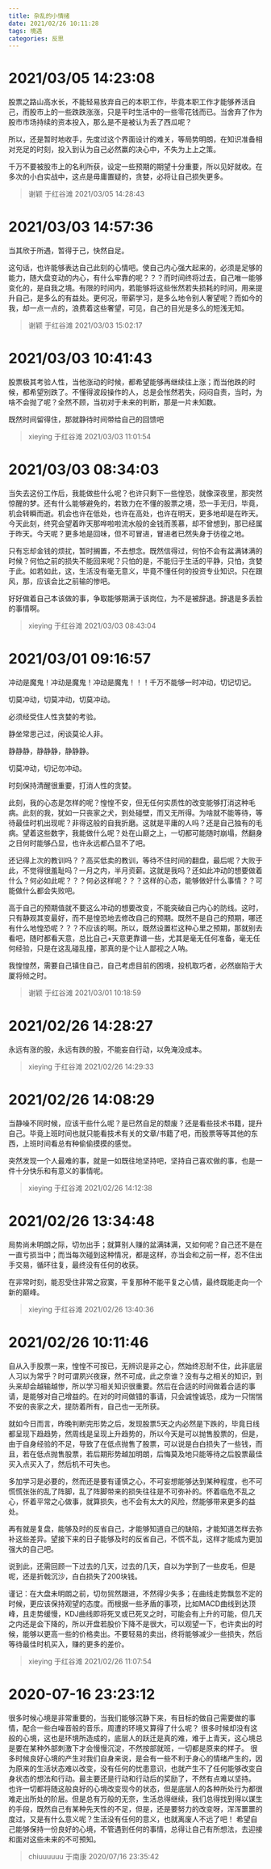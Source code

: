 ```yaml
---
title: 杂乱的小情绪
date: 2021/02/26 10:11:28
tags: 境遇
categories: 反思
---
```


# 2021/03/05 14:23:08

股票之路山高水长，不能轻易放弃自己的本职工作，毕竟本职工作才能够养活自己，而股市上的一些跌跌涨涨，只是平时生活中的一些零花钱而已。当舍弃了作为股市市场持续的资本投入，那么是不是被认为丢了西瓜呢？

所以，还是暂时地收手，先度过这个界面设计的难关，等局势明朗，在知识准备相对充足的时刻，投入到认为自己必然赢的决心中，不失为上上之策。

千万不要被股市上的名利所获，设定一些预期的期望十分重要，所以见好就收。在多次的小白实战中，这点是毋庸置疑的，贪婪，必将让自己损失更多。

> 谢颖 于红谷滩 2021/03/05 14:28:43

# 2021/03/03 14:57:36

当其欣于所遇，暂得于己，快然自足。

这句话，也许能够表达自己此刻的心情吧。使自己内心强大起来的，必须是足够的能力，随大盘变动的内心，有什么牢靠的呢？？？而时间终将过去，自己唯一能够变化的，是自我之境。有限的时间内，若能够将这些怅然若失损耗的时间，用来提升自己，是多么的有益处。更何况，带薪学习，是多么地令别人奢望呢？而如今的我，却一点一点的，浪费着这些奢望，可见，自己的目光是多么的短浅无知。

> 谢颖 于红谷滩 2021/03/03 15:02:17 

# 2021/03/03 10:41:43

股票极其考验人性，当他涨动的时候，都希望能够再继续往上涨；而当他跌的时候，都希望别跌了。不懂得波段操作的人，总是会怅然若失，闷闷自责，当时，为啥不会抛了呢？全然不顾，当初对于未来的判断，那是一片未知数。

既然时间留得住，那就静待时间带给自己的回馈吧

> xieying 于红谷滩 2021/03/03 11:01:54

# 2021/03/03 08:34:03

当失去这份工作后，我能做些什么呢？也许只剩下一些惶恐，就像深夜里，那突然惊醒的梦。还有什么能够避免的，若致力在不懂的股票之境，恐一手无归，毕竟，机会转瞬而逝。机会也许在低处，也许在高处，也许在明天，更多地却是在昨天。今天此刻，终究会望着昨天那哗啦啦流水般的金钱而羡慕，却不曾想到，那已经属于昨天。今天呢？更多地是回味，但不可冒进，冒进者已然失身于彷徨之地。

只有忘却金钱的烦扰，暂时搁置，不去想念。既然信得过，何怕不会有盆满钵满的时候？何怕之前的损失不能回来呢？只怕的是，不能归于生活的平静，只怕，贪婪于此。如若如此，这，生活没有毫无意义，毕竟不懂任何的投资专业知识。只在跟风，那，应该会比之前输的惨吧。

好好做着自己本该做的事，争取能够期满于该岗位，为不是被辞退。辞退是多丢脸的事情啊。

> xieying 于红谷滩 2021/03/03 08:43:04

# 2021/03/01 09:16:57

冲动是魔鬼！冲动是魔鬼！冲动是魔鬼！！！千万不能够一时冲动，切记切记。

切莫冲动，切莫冲动，切莫冲动。

必须经受住人性贪婪的考验。

静坐常思己过，闲谈莫论人非。

静静静，静静静，静静静。

切莫冲动，切记勿冲动。

时刻保持清醒很重要，打消人性的贪婪。

此刻，我的心态是怎样的呢？惶惶不安，但无任何实质性的改变能够打消这种毛病。此刻的我，犹如一只丧家之犬，到处碰壁，而又无所得。为啥就不能等待，等待最佳时机出现呢？非得这般的自我折磨。这就是平庸的人吗？还是自己独有的毛病。望着这些数字，我能做什么呢？处在山巅之上，一切都可能随时崩塌，然翻身之日何时能够凸显，也许永远都凸显不了吧。

还记得上次的教训吗？？高买低卖的教训，等待不住时间的翻盘，最后呢？大败于此，不觉得很羞耻吗？一月之内，半月资薪。这就是我吗？还如此冲动的想要做着什么？何必如此呢？？？何必这样呢？？？这样的心态，能够做好什么事情？？可能做什么都会失败吧。

高于自己的预期值就不要这么冲动的想要改变，不能突破自己内心的防线。这时，只有静观其变最好，而不是惶恐地去修改自己的预期。既然不是自己的预期，哪还有什么地惶恐呢？？？不应该的啊。所以，既然设置栏这种心里之预期，那就别去看吧，随时都看天意，总比自己+天意更靠谱一些，尤其是毫无任何准备，毫无任何经验，只是在这乱碰乱撞，那真的是个让人鄙视之人呐。

我惶惶然，需要自己镇住自己，自己考虑目前的困境，投机取巧者，必然崩陷于大厦将倾之时。

> 谢颖 于红谷滩 2021/03/01 10:18:59

# 2021/02/26 14:28:27

永远有涨的股，永远有跌的股，不能妄自行动，以免淹没成本。

> xieying 于红谷滩 2021/02/26 14:29:33

# 2021/02/26 14:08:29

当静噪不同时候，应该干些什么呢？是已然自足的颓废？还是看些技术书籍，提升自己。毕竟上班时间也就只能看技术有关的文章/书籍了吧，而股票等等其他的东西，上班时间看总有种偷偷摸摸的感觉。

突然发现一个人最难的事，就是一如既往地坚持吧，坚持自己喜欢做的事，也是一件十分快乐和有意义的事情呢。

> xieying 于红谷滩 2021/02/26 14:12:38

# 2021/02/26 13:34:48

局势尚未明朗之际，切勿出手；就算别人赚的盆满钵满，又如何呢？自己还不是在一直亏损当中；而当每次碰到这种情况，都是这样，亦当会和之前一样，忍不住出手交易，循环往复，最终没有任何的收获。

在非常时刻，能忍受住非常之寂寞，平复那种不能平复之心情，最终既能走向一个新的巅峰。

> xieying 于红谷滩 2021/02/26 13:40:36

# 2021/02/26 10:11:46

自从入手股票一来，惶惶不可按已，无辨识是非之心，然始终忍耐不住，此非底层人习以为常乎？时可谓夙兴夜寐，然不可成，此之奈谁？没有与之相关的知识，到头来却会越输越惨，所以学习相关知识很重要。然后在合适的时间做着合适的事请，是能够对自己增益的。在对的时间做错的事请，只会诚惶诚恐，成为一只惴惴不安的丧家之犬，提防着所有，自己也一无所获。

就如今日而言，昨晚判断完形势之后，发现股票5天之内必然是下跌的，毕竟日线都呈现下趋趋势，然周线是呈现上升趋势的，所以今天是可以抛售股票的，但是，由于自身经验的不足，导致了在低点抛售了股票，可以说是白白损失了一些钱，而且，若在低点抛售股票，若后期形势越加明朗，后悔莫及地只能等待之后股票最佳买入点买入了，然后机不可失也。

多加学习是必要的，然而还是要有谨慎之心，不可妄想能够达到某种程度，也不可慌慌张张的乱了阵脚，乱了阵脚带来的损失往往是不可弥补的。怀着临危不乱之心，怀着平常之心做事，就算损失，也不会有太大的风险，然能够带来更多的益处。

再有就是复盘，能够及时的反省自己，才能够知道自己的缺陷，才能知道怎样去弥补这些差异。望接下来的日子能够及时的反省自己，不慌不乱，这样才能成为更加强大的自己吧。

说到此，还需回顾一下过去的几天，过去的几天，自以为学到了一些皮毛，但是呢，还是折戟沉沙，白白损失了200块钱。

谨记：在大盘未明朗之前，切勿贸然跟进，不然得少失多；在曲线走势飘忽不定的时候，更应该保持观望的态度。而根据一些矛盾的事项，比如MACD曲线到达顶峰，且走势缓慢，KDJ曲线即将死叉或已死叉之时，可能会有上升的可能，但几天之内还是会下降的，所以开盘若股价下降不是很大，可以观望一下，也许卖出的时候，能够以更高一些的价格卖出。不要轻易的卖出，终将能够减少一些损失，然后等待最佳时机买入，赚的更多的差价。

> xieying 于红谷滩 2021/02/26 11:07:54

# 2020-07-16 23:23:12

很多时候心境是非常重要的，当我们能够沉静下来，有目标的做自己需要做的事情，配合一些白噪音般的音乐，周遭的环境又算得了什么呢？
很多时候却没有这般的心境，这也是环境所造成的，底层人的跃迁是真的难，难于上青天，这心境总是要在某种外部刺激下才会慢慢沉淀，不然按部就班，一切都是原来的样子。
很多时候良好心境的产生对我们自身来说，是会有一些不利于身心的情绪产生的，因为原来的生活状态难以改变，没有任何的忧患意识，也就产生不了任何能够改变自身状态的想法和行动。最主要还是行动和行动后的奖励了，不然有点难以坚持。
也许一切都将随这般良好的心境改变现今的状态，但是底层人的各种所处行为都很难走出所处的阶层。但是总有万般的无奈，生活总得继续，我们总得找到得以谋生的手段，既然自己有某种先天性的不足，但是，还是要努力的改变呀，浑浑噩噩的度过，又是有什么意义呢？生活没有任何的意义，也就离废人不远了吧！
希望自己能够保持一份良好的心境，不管遇到任何的事情，总得让自己有所想法，去迎接和面对这些未来的不可预知。

> chiuuuuuu 于南康 2020/07/16 23:35:42
